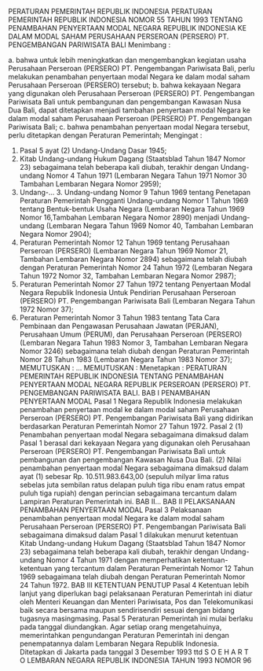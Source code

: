  PERATURAN PEMERINTAH REPUBLIK INDONESIA PERATURAN PEMERINTAH REPUBLIK INDONESIA NOMOR 55 TAHUN 1993 TENTANG PENAMBAHAN PENYERTAAN MODAL NEGARA REPUBLIK INDONESIA KE DALAM MODAL SAHAM PERUSAHAAN PERSEROAN (PERSERO) PT. PENGEMBANGAN PARIWISATA BALI
Menimbang :

a. bahwa untuk lebih meningkatkan dan mengembangkan kegiatan usaha Perusahaan Perseroan (PERSERO) PT. Pengembangan Pariwisata Bali, perlu melakukan penambahan penyertaan modal Negara ke dalam modal saham Perusahaan Perseroan (PERSERO) tersebut;
b. bahwa kekayaan Negara yang digunakan oleh Perusahaan Perseroan (PERSERO) PT. Pengembangan Pariwisata Bali untuk pembangunan dan pengembangan Kawasan Nusa Dua Bali, dapat ditetapkan menjadi tambahan penyertaan modal Negara ke dalam modal saham Perusahaan Perseroan (PERSERO) PT. Pengembangan Pariwisata Bali;
c. bahwa penambahan penyertaan modal Negara tersebut, perlu ditetapkan dengan Peraturan Pemerintah;
Mengingat :

1. Pasal 5 ayat (2) Undang-Undang Dasar 1945;
2. Kitab Undang-undang Hukum Dagang (Staatsblad Tahun 1847 Nomor 23) sebagaimana telah beberapa kali diubah, terakhir dengan Undang- undang Nomor 4 Tahun 1971 (Lembaran Negara Tahun 1971 Nomor 30 Tambahan Lembaran Negara Nomor 2959);
3. Undang-… 3. Undang-undang Nomor 9 Tahun 1969 tentang Penetapan Peraturan Pemerintah Pengganti Undang-undang Nomor 1 Tahun 1969 tentang Bentuk-bentuk Usaha Negara (Lembaran Negara Tahun 1969 Nomor 16,Tambahan Lembaran Negara Nomor 2890) menjadi Undang- undang (Lembaran Negara Tahun 1969 Nomor 40, Tambahan Lembaran Negara Nomor 2904);
4. Peraturan Pemerintah Nomor 12 Tahun 1969 tentang Perusahaan Perseroan (PERSERO) (Lembaran Negara Tahun 1969 Nomor 21, Tambahan Lembaran Negara Nomor 2894) sebagaimana telah diubah dengan Peraturan Pemerintah Nomor 24 Tahun 1972 (Lembaran Negara Tahun 1972 Nomor 32, Tambahan Lembaran Negara Nomor 2987);
5. Peraturan Pemerintah Nomor 27 Tahun 1972 tentang Penyertaan Modal Negara Republik Indonesia Untuk Pendirian Perusahaan Perseroan (PERSERO) PT. Pengembangan Pariwisata Bali (Lembaran Negara Tahun 1972 Nomor 37);
6. Peraturan Pemerintah Nomor 3 Tahun 1983 tentang Tata Cara Pembinaan dan Pengawasan Perusahaan Jawatan (PERJAN), Perusahaan Umum (PERUM), dan Perusahaan Perseroan (PERSERO) (Lembaran Negara Tahun 1983 Nomor 3, Tambahan Lembaran Negara Nomor 3246) sebagaimana telah diubah dengan Peraturan Pemerintah Nomor 28 Tahun 1983 (Lembaran Negara Tahun 1983 Nomor 37);
MEMUTUSKAN :
 …
MEMUTUSKAN :
 Menetapkan : PERATURAN PEMERINTAH REPUBLIK INDONESIA TENTANG PENAMBAHAN PENYERTAAN MODAL NEGARA REPUBLIK PERSEROAN (PERSERO) PT. PENGEMBANGAN PARIWISATA BALI.
BAB I PENAMBAHAN PENYERTAAN MODAL
Pasal 1
Negara Republik Indonesia melakukan penambahan penyertaan modal ke dalam modal saham Perusahaan Perseroan (PERSERO) PT. Pengembangan Pariwisata Bali yang didirikan berdasarkan Peraturan Pemerintah Nomor 27 Tahun 1972.
Pasal 2
(1) Penambahan penyertaan modal Negara sebagaimana dimaksud dalam Pasal 1 berasal dari kekayaan Negara yang digunakan oleh Perusahaan Perseroan (PERSERO) PT. Pengembangan Pariwisata Bali untuk pembangunan dan pengembangan Kawasan Nusa Dua Bali.
(2) Nilai penambahan penyertaan modal Negara sebagaimana dimaksud dalam ayat (1) sebesar Rp. 10.511.983.643,00 (sepuluh milyar lima ratus sebelas juta sembilan ratus delapan puluh tiga ribu enam ratus empat puluh tiga rupiah) dengan perincian sebagaimana tercantum dalam Lampiran Peraturan Pemerintah ini. BAB II…
BAB II PELAKSANAAN PENAMBAHAN PENYERTAAN MODAL
Pasal 3
Pelaksanaan penambahan penyertaan modal Negara ke dalam modal saham Perusahaan Perseroan (PERSERO) PT. Pengembangan Pariwisata Bali sebagaimana dimaksud dalam Pasal 1 dilakukan menurut ketentuan Kitab Undang-undang Hukum Dagang (Staatsblad Tahun 1847 Nomor 23) sebagaimana telah beberapa kali diubah, terakhir dengan Undang- undang Nomor 4 Tahun 1971 dengan memperhatikan ketentuan- ketentuan yang tercantum dalam Peraturan Pemerintah Nomor 12 Tahun 1969 sebagaimana telah diubah dengan Peraturan Pemerintah Nomor 24 Tahun 1972.
BAB III KETENTUAN PENUTUP
Pasal 4
Ketentuan lebih lanjut yang diperlukan bagi pelaksanaan Peraturan Pemerintah ini diatur oleh Menteri Keuangan dan Menteri Pariwisata, Pos dan Telekomunikasi baik secara bersama maupun sendirisendiri sesuai dengan bidang tugasnya masingmasing.
Pasal 5
Peraturan Pemerintah ini mulai berlaku pada tanggal diundangkan.
Agar setiap orang mengetahuinya, memerintahkan pengundangan Peraturan Pemerintah ini dengan penempatannya dalam Lembaran Negara Republik Indonesia. Ditetapkan di Jakarta pada tanggal 3 Desember 1993 ttd S O E H A R T O LEMBARAN NEGARA REPUBLIK INDONESIA TAHUN 1993 NOMOR 96